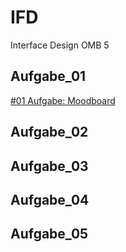# IFD
Interface Design OMB 5


<h2> Aufgabe_01 </h2>
<a href="https://lauserbub.github.io/IFD/Moodboard_01.pdf" rel="nofollow">#01 Aufgabe: Moodboard</a>

<h2> Aufgabe_02 </h2>



<h2> Aufgabe_03 </h2>



<h2> Aufgabe_04 </h2>



<h2> Aufgabe_05 </h2>
